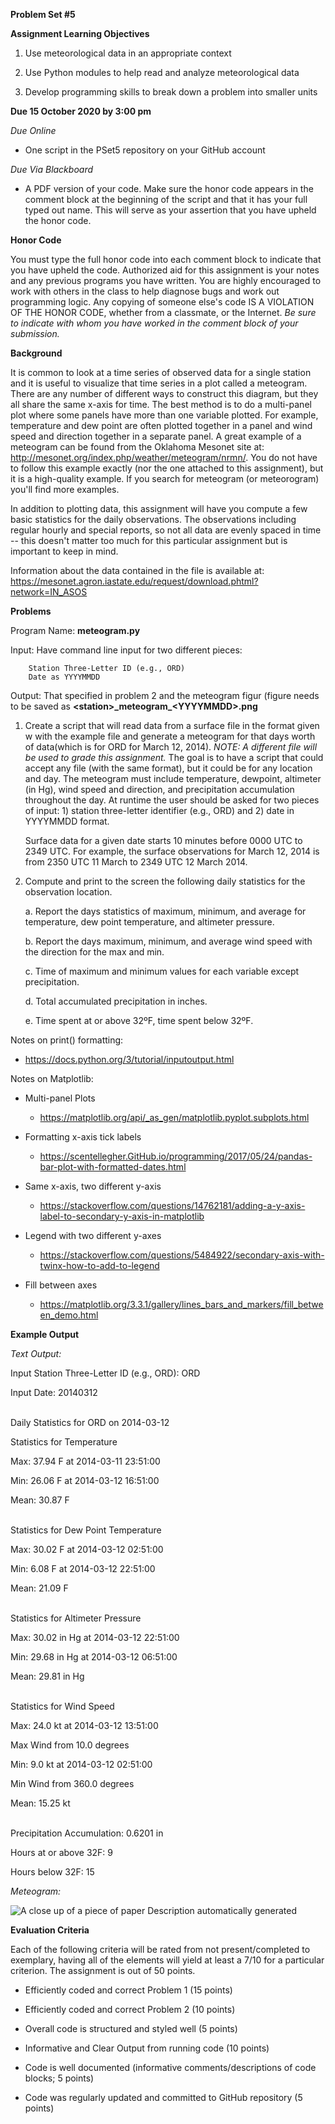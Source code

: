 **Problem Set \#5**

**Assignment Learning Objectives**

1.  Use meteorological data in an appropriate context

2.  Use Python modules to help read and analyze meteorological data

3.  Develop programming skills to break down a problem into smaller
    units

**Due 15 October 2020 by 3:00 pm**

*Due Online*

-   One script in the PSet5 repository on your GitHub account

*Due Via Blackboard*

-   A PDF version of your code. Make sure the honor code appears in the comment block at the beginning of the script and that it has your full typed out name. This will serve as your assertion that you have upheld the honor code.

**Honor Code**

You must type the full honor code into each comment block to indicate
that you have upheld the code. Authorized aid for this assignment is
your notes and any previous programs you have written. You are highly
encouraged to work with others in the class to help diagnose bugs and
work out programming logic. Any copying of someone else's code IS A
VIOLATION OF THE HONOR CODE, whether from a classmate, or the Internet.
*Be sure to indicate with whom you have worked in the comment block of
your submission.*

**Background**

It is common to look at a time series of observed data for a single
station and it is useful to visualize that time series in a plot called
a meteogram. There are any number of different ways to construct this
diagram, but they all share the same x-axis for time. The best method is
to do a multi-panel plot where some panels have more than one variable
plotted. For example, temperature and dew point are often plotted
together in a panel and wind speed and direction together in a separate
panel. A great example of a meteogram can be found from the Oklahoma
Mesonet site at: <http://mesonet.org/index.php/weather/meteogram/nrmn/>.
You do not have to follow this example exactly (nor the one attached to
this assignment), but it is a high-quality example. If you search for
meteogram (or meteorogram) you'll find more examples.

In addition to plotting data, this assignment will have you compute a
few basic statistics for the daily observations. The observations
including regular hourly and special reports, so not all data are evenly
spaced in time -- this doesn't matter too much for this particular
assignment but is important to keep in mind.

Information about the data contained in the file is available at:
<https://mesonet.agron.iastate.edu/request/download.phtml?network=IN_ASOS>

**Problems**

Program Name: **meteogram.py**

Input:  Have command line input for two different pieces:
        
        Station Three-Letter ID (e.g., ORD)
        Date as YYYYMMDD

Output: That specified in problem 2 and the meteogram figur (figure needs to be saved as **\<station\>\_meteogram\_\<YYYYMMDD\>.png**

1.  Create a script that will read data from a surface file in the format given w
    with the example file and generate a meteogram for that days worth of data(which is for ORD for March 12, 2014). *NOTE: A different file will be used to grade this assignment.* The goal is to have a script that could accept any file
    (with the same format), but it could be for any location and day.
    The meteogram must include temperature, dewpoint, altimeter (in Hg),
    wind speed and direction, and precipitation accumulation throughout
    the day. At runtime the user should be asked for two pieces of input: 1)
    station three-letter identifier (e.g., ORD) and 2) date in YYYYMMDD format.

    Surface data for a given date starts 10 minutes before 0000 UTC to
    2349 UTC. For example, the surface observations for March 12, 2014
    is from 2350 UTC 11 March to 2349 UTC 12 March 2014.
    
2.  Compute and print to the screen the following daily statistics for
    the observation location.

    a.  Report the days statistics of maximum, minimum, and average for
        temperature, dew point temperature, and altimeter pressure.

    b.  Report the days maximum, minimum, and average wind speed with
        the direction for the max and min.

    c.  Time of maximum and minimum values for each variable except
        precipitation.

    d.  Total accumulated precipitation in inches.

    e.  Time spent at or above 32ºF, time spent below 32ºF.

Notes on print() formatting:

-   <https://docs.python.org/3/tutorial/inputoutput.html>

Notes on Matplotlib:

-   Multi-panel Plots

    -   <https://matplotlib.org/api/_as_gen/matplotlib.pyplot.subplots.html>

-   Formatting x-axis tick labels

    -   <https://scentellegher.GitHub.io/programming/2017/05/24/pandas-bar-plot-with-formatted-dates.html>

-   Same x-axis, two different y-axis

    -   <https://stackoverflow.com/questions/14762181/adding-a-y-axis-label-to-secondary-y-axis-in-matplotlib>

-   Legend with two different y-axes

    -   <https://stackoverflow.com/questions/5484922/secondary-axis-with-twinx-how-to-add-to-legend>

-   Fill between axes

    -   <https://matplotlib.org/3.3.1/gallery/lines_bars_and_markers/fill_between_demo.html>


**Example Output**

*Text Output:*

Input Station Three-Letter ID (e.g., ORD): ORD

Input Date: 20140312
<br><br>

Daily Statistics for ORD on 2014-03-12

Statistics for Temperature

Max: 37.94 F at 2014-03-11 23:51:00

Min: 26.06 F at 2014-03-12 16:51:00

Mean: 30.87 F
<br><br>

Statistics for Dew Point Temperature

Max: 30.02 F at 2014-03-12 02:51:00

Min: 6.08 F at 2014-03-12 22:51:00

Mean: 21.09 F
<br><br>

Statistics for Altimeter Pressure

Max: 30.02 in Hg at 2014-03-12 22:51:00

Min: 29.68 in Hg at 2014-03-12 06:51:00

Mean: 29.81 in Hg
<br><br>

Statistics for Wind Speed

Max: 24.0 kt at 2014-03-12 13:51:00

Max Wind from 10.0 degrees

Min: 9.0 kt at 2014-03-12 02:51:00

Min Wind from 360.0 degrees

Mean: 15.25 kt
<br><br>

Precipitation Accumulation: 0.6201 in

Hours at or above 32F: 9

Hours below 32F: 15


*Meteogram:*

![A close up of a piece of paper Description automatically
generated](ORD_meteogram_20140312.png)

**Evaluation Criteria**

Each of the following criteria will be rated from not present/completed
to exemplary, having all of the elements will yield at least a 7/10 for
a particular criterion. The assignment is out of 50 points.

-   Efficiently coded and correct Problem 1 (15 points)

-   Efficiently coded and correct Problem 2 (10 points)

-   Overall code is structured and styled well (5 points)

-   Informative and Clear Output from running code (10 points)

-   Code is well documented (informative comments/descriptions of code
    blocks; 5 points)

-   Code was regularly updated and committed to GitHub repository (5
    points)
